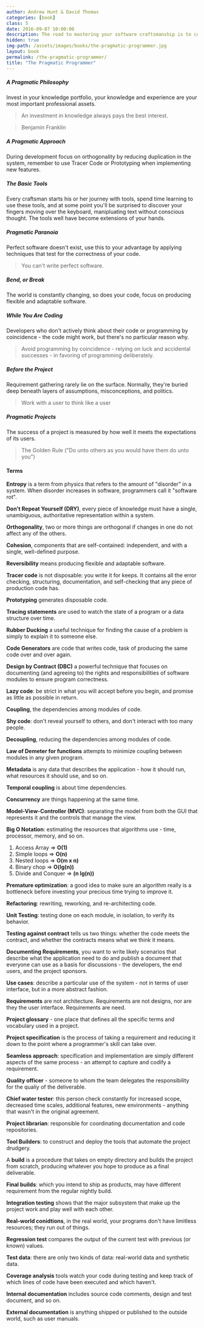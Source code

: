 ```yaml
---
author: Andrew Hunt & David Thomas
categories: [book]
class: 5
date: 2016-09-07 10:00:00
description: The road to mastering your software craftsmanship is to constantly invest in your learning. This book shows you how a pragmatic programmer create clean, flexible, and adaptable code. Everything you need to know about working on a project and more! 
hidden: true
img-path: /assets/images/books/the-pragmatic-programmer.jpg
layout: book
permalink: /the-pragmatic-programmer/
title: "The Pragmatic Programmer"
---
```


##### A Pragmatic Philosophy

Invest in your knowledge portfolio, your knowledge and experience are your most important professional assets.

> An investment in knowledge always pays the best interest.

> Benjamin Franklin

##### A Pragmatic Approach

During development focus on orthogonality by reducing duplication in the system, remember to use Tracer Code or Prototyping when implementing new features.

##### The Basic Tools

Every craftsman starts his or her journey with tools, spend time learning to use these tools, and at some point you'll be surprised to discover your fingers moving over the keyboard, manipluating text without conscious thought. The tools well have become extensions of your hands.

##### Pragmatic Paranoia

Perfect software doesn't exist, use this to your advantage by applying techniques that test for the correctness of your code.

> You can't write perfect software.

##### Bend, or Break

The world is constantly changing, so does your code, focus on producing flexible and adaptable software.

##### While You Are Coding

Developers who don't actively think about their code or programming by coincidence - the code might work, but there's no particular reason why.

> Avoid programming by coincidence - relying on luck and accidental successes - in favoring of programming deliberately.

##### Before the Project

Requirement gathering rarely lie on the surface. Normally, they're buried deep beneath layers of assumptions, misconceptions, and politics.

> Work with a user to think like a user

##### Pragmatic Projects

The success of a project is measured by how well it meets the expectations of its users.

> The Golden Rule ("Do unto others as you would have them do unto you")

#### Terms

__Entropy__ is a term from physics that refers to the amount of "disorder" in a system. When disorder increases in software, programmers call it "software rot".

__Don't Repeat Yourself (DRY)__, every piece of knowledge must have a single, unambiguous, authoritative representation within a system.

__Orthogonality__, two or more things are orthogonal if changes in one do not affect any of the others.

__Cohesion__, components that are self-contained: independent, and with a single, well-defined purpose.

__Reversibility__ means producing flexible and adaptable software.

__Tracer code__ is not disposable: you write it for keeps. It contains all the error checking, structuring, documentation, and self-checking that any piece of production code has.

__Prototyping__ generates disposable code.

__Tracing statements__ are used to watch the state of a program or a data structure over time.

__Rubber Ducking__ a useful technique for finding the cause of a problem is simply to explain it to someone else.

__Code Generators__ are code that writes code, task of producing the same code over and over again.

__Design by Contract (DBC)__ a powerful technique that focuses on documenting (and agreeing to) the rights and responsibilities of software modules to ensure program correctness.

__Lazy code__: be strict in what you will accept before you begin, and promise as little as possible in return. 

__Coupling__, the dependencies among modules of code.

__Shy code__: don't reveal yourself to others, and don't interact with too many people.

__Decoupling__, reducing the dependencies among modules of code.

__Law of Demeter for functions__ attempts to minimize coupling between modules in any given program.

__Metadata__ is any data that describes the application - how it should run, what resources it should use, and so on.

__Temporal coupling__ is about time dependencies.

__Concurrency__ are things happening at the same time.

__Model-View-Controller (MVC)__: separating the model from both the GUI that represents it and the controls that manage the view.

__Big O Notation__: estimating the resources that algorithms use - time, processor, memory, and so on.

1. Access Array => __O(1)__
2. Simple loops => __O(n)__
3. Nested loops => __O(m x n)__
4. Binary chop => __O(lg(n))__
5. Divide and Conquer => __(n lg(n))__

__Premature optimization__: a good idea to make sure an algorithm really is a bottleneck before investing your precious time trying to improve it.

__Refactoring__: rewriting, reworking, and re-architecting code.

__Unit Testing__: testing done on each module, in isolation, to verify its behavior.

__Testing against contract__ tells us two things: whether the code meets the contract, and whether the contracts means what we think it means.

__Documenting Requirements__, you want to write likely scenarios that describe what the application need to do and publish a document that everyone can use as a basis for discussions - the developers, the end users, and the project sponsors.

__Use cases__: describe a particular use of the system - not in terms of user interface, but in a more abstract fashion.

__Requirements__ are not architecture. Requirements are not designs, nor are they the user interface. Requirements are need.

__Project glossary__ - one place that defines all the specific terms and vocabulary used in a project.

__Project specification__ is the process of taking a requirement and reducing it down to the point where a programmer's skill can take over.

__Seamless approach__: specification and implementation are simply different aspects of the same process - an attempt to capture and codify a requirement.

__Quality officer__ - someone to whom the team delegates the responsibility for the qualiy of the deliverable.

__Chief water tester__: this person check constantly for increased scope, decreased time scales, additional features, new environments - anything that wasn't in the original agreement.

__Project librarian__: responsible for coordinating documentation and code repositories.

__Tool Builders__: to construct and deploy the tools that automate the project drudgery.

A __build__ is a procedure that takes on empty directory and builds the project from scratch, producing whatever you hope to produce as a final deliverable.

__Final builds__: which you intend to ship as products, may have different requirement from the regular nightly build.

__Integration testing__ shows that the major subsystem that make up the project work and play well with each other.

__Real-world conidtions__, in the real world, your programs don't have limitless resources; they run out of things.

__Regression test__ compares the output of the current test with previous (or known) values.

__Test data__: there are only two kinds of data: real-world data and synthetic data.

__Coverage analysis__ tools watch your code during testing and keep track of which lines of code have been executed and which haven't.

__Internal documentation__ includes source code comments, design and test document, and so on.

__External documentation__ is anything shipped or published to the outside world, such as user manuals. 